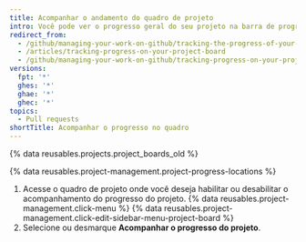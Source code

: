 ```yaml
---
title: Acompanhar o andamento do quadro de projeto
intro: Você pode ver o progresso geral do seu projeto na barra de progresso.
redirect_from:
  - /github/managing-your-work-on-github/tracking-the-progress-of-your-work-with-project-boards/tracking-progress-on-your-project-board
  - /articles/tracking-progress-on-your-project-board
  - /github/managing-your-work-on-github/tracking-progress-on-your-project-board
versions:
  fpt: '*'
  ghes: '*'
  ghae: '*'
  ghec: '*'
topics:
  - Pull requests
shortTitle: Acompanhar o progresso no quadro
---
```


{% data reusables.projects.project_boards_old %}

{% data reusables.project-management.project-progress-locations %}

1. Acesse o quadro de projeto onde você deseja habilitar ou desabilitar o acompanhamento do progresso do projeto.
{% data reusables.project-management.click-menu %}
{% data reusables.project-management.click-edit-sidebar-menu-project-board %}
4. Selecione ou desmarque **Acompanhar o progresso do projeto**.
